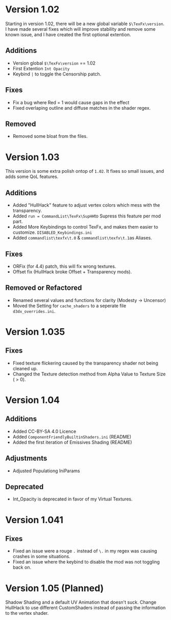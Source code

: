# Version 1.02
Starting in version 1.02, there will be a new global variable `$\TexFx\version`. I have made several fixes which will improve stability and remove some known issue, and I have created the first optional extention.
## Additions
- Version global `$\TexFx\version` == 1.02
- First Extention `Int Opacity`
- Keybind `|` to toggle the Censorship patch.
## Fixes
- Fix a bug where Red = 1 would cause gaps in the effect
- Fixed overlaping outline and diffuse matches in the shader regex.
## Removed
- Removed some bloat from the files.

# Version 1.03
This version is some extra polish ontop of `1.02`. It fixes so small issues, and adds some QoL features.

## Additions
- Added "HullHack" feature to adjust vertex colors which mess with the transparency.
- Added `run = CommandList\TexFx\SupHH`to Supress this feature per mod part.
- Added More Keybindings to control TexFx, and makes them easier to customize. `DISABLED_Keybindings.ini`
- Added `commandlist\texfx\t.0` & `commandlist\texfx\t.1`as Aliases.

## Fixes
- ORFix (for 4.4) patch, this will fix wrong textures.
- Offset fix (HullHack broke Offset + Transparency mods).

## Removed or Refactored
- Renamed several values and functions for clarity (Modesty -> Uncensor)
- Moved the Setting for `cache_shaders` to a seperate file `d3dx_overrides.ini`.

# Version 1.035

## Fixes
- Fixed texture flickering caused by the transparency shader not being cleaned up.
- Changed the Texture detection method from Alpha Value to Texture Size ( > 0).

# Version 1.04

## Additions
- Added CC-BY-SA 4.0 Licence
- Added `ComponentFriendlyBuiltinShaders.ini` (README)
- Added the first iteration of Emissives Shading (README)

## Adjustments
- Adjusted Populationg IniParams

## Deprecated
- Int_Opacity is deprecated in favor of my Virtual Textures.

# Version 1.041

## Fixes
- Fixed an issue were a rouge `.` instead of `\.` in my regex was causing crashes in some situations.
- Fixed an issue where the keybind to disable the mod was not toggling back on.

# Version 1.05 (Planned)
Shadow Shading and a default UV Animation that doesn't suck.
Change HullHack to use different CustomShaders instead of passing the information to the vertex shader.